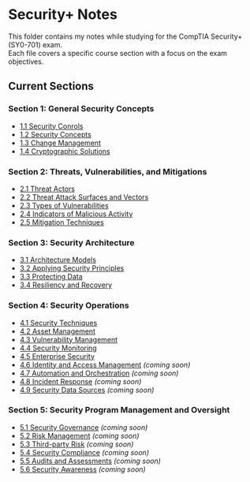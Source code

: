 # Security+ Notes  

This folder contains my notes while studying for the CompTIA Security+ (SY0-701) exam.  
Each file covers a specific course section with a focus on the exam objectives.

## Current Sections
### Section 1: General Security Concepts
- [1.1 Security Conrols](./1.1-security-controls.md)  
- [1.2 Security Concepts](./1.2-security-concepts.md)  
- [1.3 Change Management](./1.3-change-management.md)  
- [1.4 Cryptographic Solutions](./1.4-cryptographic-solutions.md)  

### Section 2: Threats, Vulnerabilities, and Mitigations
- [2.1 Threat Actors](./2.1-threat-actors.md)  
- [2.2 Threat Attack Surfaces and Vectors](./2.2-threat-attack-surfaces-vectors.md)  
- [2.3 Types of Vulnerabilities](./2.3-types-of-vulnerabilities.md)  
- [2.4 Indicators of Malicious Activity](./2.4-indicators-malicious-activity.md)  
- [2.5 Mitigation Techniques](./2.5-mitigation-techniques.md)

### Section 3: Security Architecture
- [3.1 Architecture Models](./3.1-architecture-models.md)  
- [3.2 Applying Security Principles](./3.2-applying-security-principles.md)  
- [3.3 Protecting Data](./3.3-protecting-data.md)
- [3.4 Resiliency and Recovery](./3.4-resiliency-and-recovery.md)

### Section 4: Security Operations
- [4.1 Security Techniques](./4.1-security-techniques.md)
- [4.2 Asset Management](./4.2-asset-management.md)  
- [4.3 Vulnerability Management](./4.3-vulnerability-management.md)
- [4.4 Security Monitoring](./4.4-security-monitoring.md)
- [4.5 Enterprise Security](./4.5-enterprise-security.md)  
- [4.6 Identity and Access Management](./4.6-identity-and-access-management.md) *(coming soon)*  
- [4.7 Automation and Orchestration](./4.7-automation-and-orchestration.md) *(coming soon)*  
- [4.8 Incident Response](./4.8-incident-response.md) *(coming soon)*  
- [4.9 Security Data Sources](./4.9-security-data-sources.md) *(coming soon)*  

### Section 5: Security Program Management and Oversight
- [5.1 Security Governance](./5.1-security-governance.md) *(coming soon)*  
- [5.2 Risk Management](./5.2-risk-management.md) *(coming soon)*  
- [5.3 Third-party Risk](./5.3-third-party-risk.md) *(coming soon)*  
- [5.4 Security Compliance](./5.4-security-compliance.md) *(coming soon)*  
- [5.5 Audits and Assessments](./5.5-audits-and-assessments.md) *(coming soon)*  
- [5.6 Security Awareness](./5.6-security-awareness.md) *(coming soon)*  
